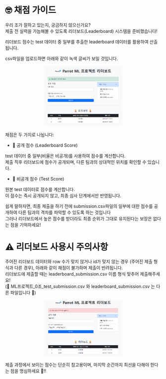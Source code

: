 # 🤓 채점 가이드

우리 조가 잘하고 있는지, 궁금하지 않으신가요?\
제출 전 실력을 가늠해볼 수 있도록 리더보드(Leaderboard) 시스템을 준비했습니다!

리더보드 점수는 test 데이터 중 일부를 추출한 leaderboard 데이터를 활용하여 산출됩니다.

csv파일을 업로드하면 아래와 같이 녹색 글씨가 보일 것입니다. 
<p align="center">
  <img src="../asset/leaderboard.png" alt="before" width="50%"/>
</p>


채점은 두 가지로 나뉩니다:
- 💯 공개 점수 (Leaderboard Score)
  
test 데이터 중 일부(비율은 비공개)를 사용하여 점수를 계산합니다.\
제출 직후 리더보드에 점수가 공개되며, 다른 팀과의 상대적인 위치를 확인할 수 있습니다.

- 🤫 비공개 점수 (Test Score)
  
원본 test 데이터로 점수를 계산합니다.\
이 점수는 즉시 공개되지 않고, 최종 심사 단계에서만 반영됩니다.

쉽게 말하자면, 최종 제출을 하기 전에 submission.csv파일의 일부에 대한 점수를 공개하여 다른 팀과의 격차를 파악할 수 있도록 하는 것입니다\
그러나 리더보드에서 높은 점수를 받더라도 최종 순위가 그대로 유지된다는 보장은 없다는 점을 기억하세요!

# ⚠️ 리더보드 사용시 주의사항

주어진 리더보드 데이터와 row 수가 맞지 않거나 id가 맞지 않는 경우 (주어진 제출 형식과 다른 경우), 아래와 같이 채점이 불가하며 제출이 반려됩니다.\
리더보드에 제출할 때는 leaderboard_submission.csv 이름 형식 맞추어 제출해주세요!\
(🚨 ML프로젝트_0조_test_submission.csv 와 leaderboard_submission.csv 는 다른 파일입니다 🚨)

<p align="center">
  <img src="../asset/error.png" alt="before" width="50%"/>
</p>

제출 과정에서 보이는 점수는 단순히 참고용이며,
마지막 순간까지 최선을 다해야 한다는 점을 명심하세요 🤖‼️
